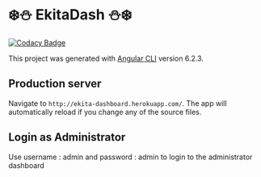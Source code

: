 # ❄️⛄️ EkitaDash ⛄️❄️
[![Codacy Badge](https://api.codacy.com/project/badge/Grade/0a97b7efea574affb1a20388e70f024b)](https://www.codacy.com/app/ckmd/EnglishKidsTalkDashboard?utm_source=github.com&amp;utm_medium=referral&amp;utm_content=ckmd/EnglishKidsTalkDashboard&amp;utm_campaign=Badge_Grade)

This project was generated with [Angular CLI](https://github.com/angular/angular-cli) version 6.2.3.

## Production server

Navigate to `http://ekita-dashboard.herokuapp.com/`. The app will automatically reload if you change any of the source files.

## Login as Administrator

Use username : admin and password : admin to login to the administrator dashboard
